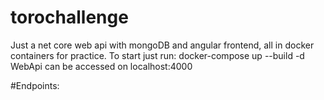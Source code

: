 # torochallenge
Just a net core web api with mongoDB  and angular frontend, all in docker containers for practice.
To start just run: docker-compose up --build -d
WebApi can be accessed on localhost:4000

#Endpoints:
